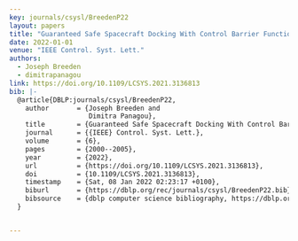 ```yaml
---
key: journals/csysl/BreedenP22
layout: papers
title: "Guaranteed Safe Spacecraft Docking With Control Barrier Functions."
date: 2022-01-01
venue: "IEEE Control. Syst. Lett."
authors:
  - Joseph Breeden
  - dimitrapanagou
link: https://doi.org/10.1109/LCSYS.2021.3136813
bib: |-
  @article{DBLP:journals/csysl/BreedenP22,
    author       = {Joseph Breeden and
                    Dimitra Panagou},
    title        = {Guaranteed Safe Spacecraft Docking With Control Barrier Functions},
    journal      = {{IEEE} Control. Syst. Lett.},
    volume       = {6},
    pages        = {2000--2005},
    year         = {2022},
    url          = {https://doi.org/10.1109/LCSYS.2021.3136813},
    doi          = {10.1109/LCSYS.2021.3136813},
    timestamp    = {Sat, 08 Jan 2022 02:23:17 +0100},
    biburl       = {https://dblp.org/rec/journals/csysl/BreedenP22.bib},
    bibsource    = {dblp computer science bibliography, https://dblp.org}
  }


---
```

